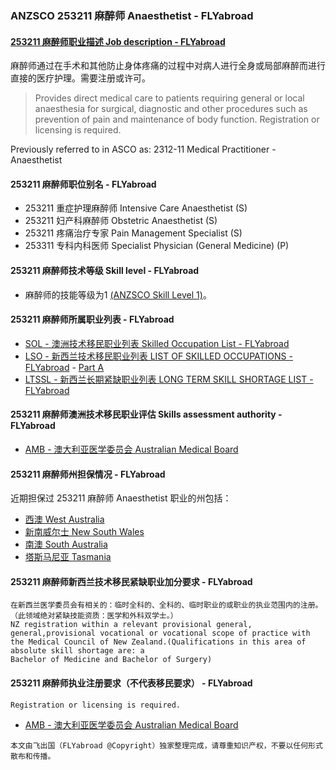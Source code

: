 ### ANZSCO 253211 麻醉师 Anaesthetist - FLYabroad ###

####  [253211 麻醉师职业描述 Job description - FLYabroad](http://www.flyabroadvisa.com/anzsco/2532.html#253211)

麻醉师通过在手术和其他防止身体疼痛的过程中对病人进行全身或局部麻醉而进行直接的医疗护理。需要注册或许可。

> Provides direct medical care to patients requiring general or local anaesthesia for surgical, diagnostic and other procedures such as prevention of pain and maintenance of body function. Registration or licensing is required.

Previously referred to in ASCO as:
2312-11 Medical Practitioner - Anaesthetist

#### 253211 麻醉师职位别名 - FLYabroad
 
- 253211	 重症护理麻醉师 Intensive Care Anaesthetist (S)
- 253211	 妇产科麻醉师 Obstetric Anaesthetist (S)
- 253211 疼痛治疗专家 Pain Management Specialist (S)
- 253311	 专科内科医师 Specialist Physician (General Medicine) (P)

#### 253211 麻醉师技术等级 Skill level - FLYabroad

- 麻醉师的技能等级为1 [(ANZSCO Skill Level 1)](http://www.flyabroadvisa.com/anzsco/)。

#### 253211 麻醉师所属职业列表 - FLYabroad

- [SOL - 澳洲技术移民职业列表 Skilled Occupation List - FLYabroad](http://www.flyabroadvisa.com/sol/)
- [LSO - 新西兰技术移民职业列表 LIST OF SKILLED OCCUPATIONS - FLYabroad](http://nz.flyabroadvisa.com/lso/) - [Part A](parta)
- [LTSSL - 新西兰长期紧缺职业列表 LONG TERM SKILL SHORTAGE LIST - FLYabroad](http://nz.flyabroadvisa.com/work-residence/ltssl.html)

#### 253211 麻醉师澳洲技术移民职业评估 Skills assessment authority - FLYabroad

- [AMB - 澳大利亚医学委员会 Australian Medical Board](http://www.medicalboard.gov.au/)

#### 253211 麻醉师州担保情况 - FLYabroad

近期担保过 253211 麻醉师 Anaesthetist 职业的州包括：

- [西澳 West Australia](http://www.flyabroadvisa.com/zdb/wa.html)
- [新南威尔士 New South Wales](http://www.flyabroadvisa.com/zdb/nsw.html)
- [南澳 South Australia](http://www.flyabroadvisa.com/zdb/sa.html)
- [塔斯马尼亚 Tasmania](http://www.flyabroadvisa.com/zdb/tas.html)

#### 253211 麻醉师新西兰技术移民紧缺职业加分要求 - FLYabroad

    在新西兰医学委员会有相关的：临时全科的、全科的、临时职业的或职业的执业范围内的注册。（此领域绝对紧缺技能资质：医学和外科双学士。）
    NZ registration within a relevant provisional general, general,provisional vocational or vocational scope of practice with the Medical Council of New Zealand.(Qualifications in this area of absolute skill shortage are: a 
    Bachelor of Medicine and Bachelor of Surgery)

#### 253211 麻醉师执业注册要求（不代表移民要求） - FLYabroad

    Registration or licensing is required.

- [AMB - 澳大利亚医学委员会 Australian Medical Board](http://www.medicalboard.gov.au/)

`本文由飞出国（FLYabroad @Copyright）独家整理完成，请尊重知识产权，不要以任何形式散布和传播。`